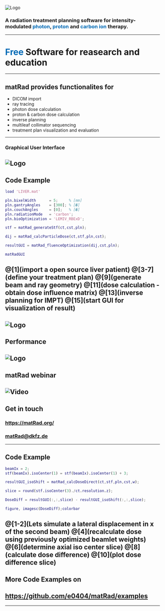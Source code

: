 
![Logo](dicomImport/matrad_logo.png)

###  A radiation treatment planning software for intensity-modulated <span style="color:rgb(0,107,182); font-size: 1em;">photon</span>, <span style="color:rgb(0,107,182)">proton</span> and <span style="color:rgb(0,107,182)">carbon ion</span> therapy.
---
# <span style="color:rgb(0,107,182)">Free</span>  Software for reasearch and education
---
## matRad provides functionalites for 
- DICOM import
- ray tracing
- photon dose calculation
- proton & carbon dose calculation
- inverse planning 
- multileaf collimator sequencing
- treatment plan visualization and evaluation
---
### Graphical User Interface
![Logo](https://github.com/e0404/matRad/wiki/images/GUI-Guide_optimizedGUIScreenshot.png)
---
## Code Example
```matlab
load 'LIVER.mat'

pln.bixelWidth      = 5;     % [mm] 
pln.gantryAngles    = [300]; % [�]
pln.couchAngles     = [0];   % [�]
pln.radiationMode   = 'carbon';
pln.bioOptimization = 'LEMIV_RBExD';

stf = matRad_generateStf(ct,cst,pln);

dij = matRad_calcParticleDose(ct,stf,pln,cst);

resultGUI = matRad_fluenceOptimization(dij,cst,pln);

matRadGUI
```
@[1](import a open source liver patient)
@[3-7](define your treatment plan)
@[9](generate beam and ray geometry)
@[11](dose calculation - obtain dose influence matrix)
@[13](inverse planning for IMPT)
@[15](start GUI for visualization of result)
---
![Logo](https://github.com/e0404/matRad/wiki/images/matRadvalidation.png)
---
## Performance 
![Logo](https://github.com/e0404/matRad/wiki/images/matRadPerformanceTable.png)
---
## matRad webinar 
![Video](https://www.youtube.com/embed/40_n7BIqLdw)
---
## Get in touch
### <span style="color:rgb(0,107,182)">https://matRad.org/</span> 
### matRad@dkfz.de

---
## Code Example

```matlab
beamIx = 2;
stf(beamIx).isoCenter(1) = stf(beamIx).isoCenter(1) + 3;

resultGUI_isoShift = matRad_calcDoseDirect(ct,stf,pln,cst,w);

slice = round(stf.isoCenter(3)./ct.resolution.z);

DoseDiff = resultGUI(:,:,slice) - resultGUI_isoShift(:,:,slice);

figure, imagesc(DoseDiff);colorbar
```
@[1-2](Lets simulate a lateral displacement in x of the second beam)
@[4](recalculate dose using previously optimized beamlet weights)
@[6](determine axial iso center slice)
@[8](calculate dose difference)
@[10](plot dose difference slice)
---

## More Code Examples on
## <span style="color:rgb(0,107,182)">https://github.com/e0404/matRad/examples</span> 
---

